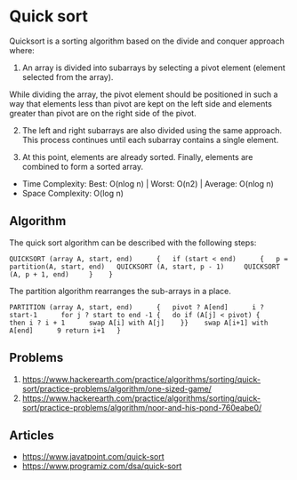 # Quick sort

Quicksort is a sorting algorithm based on the divide and conquer approach where:

1. An array is divided into subarrays by selecting a pivot element (element selected from the array).

While dividing the array, the pivot element should be positioned in such a way that elements less than pivot are kept on the left side and elements greater than pivot are on the right side of the pivot.

2. The left and right subarrays are also divided using the same approach. This process continues until each subarray contains a single element.

3. At this point, elements are already sorted. Finally, elements are combined to form a sorted array.

- Time Complexity: Best: O(nlog n) | Worst: O(n2) | Average: O(nlog n)
- Space Complexity: O(log n)

## Algorithm

The quick sort algorithm can be described with the following steps:

`QUICKSORT (array A, start, end)     
{  
 if (start < end)     
 {  
  p = partition(A, start, end)  
  QUICKSORT (A, start, p - 1)    
  QUICKSORT (A, p + 1, end)    
 }   
}`

The partition algorithm rearranges the sub-arrays in a place.

`PARTITION (array A, start, end)     
{  
  pivot ? A[end]     
  i ? start-1     
  for j ? start to end -1 {  
  do if (A[j] < pivot) {    
  then i ? i + 1     
  swap A[i] with A[j]   
   }}   
  swap A[i+1] with A[end]     
 9 return i+1  
}`


## Problems
1. https://www.hackerearth.com/practice/algorithms/sorting/quick-sort/practice-problems/algorithm/one-sized-game/
2. https://www.hackerearth.com/practice/algorithms/sorting/quick-sort/practice-problems/algorithm/noor-and-his-pond-760eabe0/

## Articles
- https://www.javatpoint.com/quick-sort
- https://www.programiz.com/dsa/quick-sort
